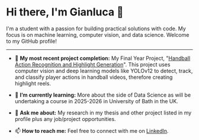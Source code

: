 # Hi there, I'm Gianluca 👋

I'm a student with a passion for building practical solutions with code. My focus is on machine learning, computer vision, and data science. Welcome to my GitHub profile!

---

- 🔭 **My most recent project completion:** My Final Year Project, "[Handball Action Recognition and Highlight Generation](https://github.com/GianUOM/Gianluca-Aquilina-348904L-Thesis)". This project uses computer vision and deep learning models like YOLOv12 to detect, track, and classify player actions in handball videos, therefore creating highlight reels.

- 🌱 **I’m currently learning:** More about the side of Data Science as will be undertaking a course in 2025-2026 in University of Bath in the UK.

- 💬 **Ask me about:** My research in my thesis and other project listed in my profile plus any job/project opportunities.

- 📫 **How to reach me:** Feel free to connect with me on [LinkedIn](https://www.linkedin.com/in/your-profile-url).



